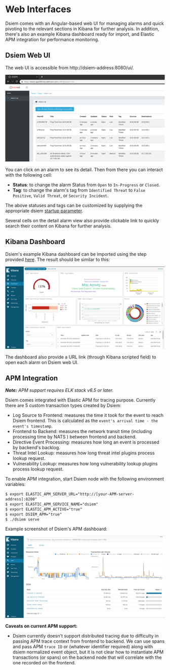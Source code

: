 # Web Interfaces

Dsiem comes with an Angular-based web UI for managing alarms and quick pivoting to the relevant sections in Kibana for further analysis. In addition, there's also an example Kibana dashboard ready for import, and Elastic APM integration for performance monitoring.

## Dsiem Web UI

The web UI is accessible from http://dsiem-address:8080/ui/.

![Dsiem Web UI](./images/web-ui.png)

You can click on an alarm to see its detail. Then from there you can interact with the following cell:
* **Status**: to change the alarm Status from `Open` to `In-Progress` or `Closed`.
* **Tag**: to change the alarm's tag from `Identified Threat` to `False Positive`, `Valid Threat`, or `Security Incident`.

The above statuses and tags can be customized by supplying the appropriate dsiem [startup parameter](./commands.md#dsiem-command-flags).

Several cells on the detail alarm view also provide clickable link to quickly search their content on Kibana for further analysis.

## Kibana Dashboard

Dsiem's example Kibana dashboard can be imported using the step provided [here](./installation.md#importing-kibana-dashboard). The result should be similar to this:

![Dsiem Web UI](./images/kbn-dashboard.png)

The dashboard also provide a URL link (through Kibana scripted field) to open each alarm on Dsiem web UI.

## APM Integration

***Note:** APM support requires ELK stack v6.5 or later.*

Dsiem comes integrated with Elastic APM for tracing purpose. Currently there are 5 custom transaction types created by Dsiem:

* Log Source to Frontend: measures the time it took for the event to reach Dsiem frontend. This is calculated as the `event's arrival time - the event's timestamp`.
* Frontend to Backend: measures the network transit time (including processing time by NATS ) between frontend and backend.
* Directive Event Processing: measures how long an event is processed by backend's backlog.
* Threat Intel Lookup: measures how long threat intel plugins process lookup request.
* Vulnerability Lookup: measures how long vulnerability lookup plugins process lookup request.

To enable APM integration, start Dsiem node with the following environment variables:

```shell
$ export ELASTIC_APM_SERVER_URL="http://[your-APM-server-address]:8200"
$ export ELASTIC_APM_SERVICE_NAME="dsiem"
$ export ELASTIC_APM_ACTIVE="true"
$ export DSIEM_APM="true"
$ ./dsiem serve
```
Example screenshot of Dsiem's APM dashboard:

![APM Dashboard for Dsiem](./images/apm.png)

**Caveats on current APM support:**
- Dsiem currently doesn't support distributed tracing due to difficulty in passing APM trace context from
  frontend to backend. We can use spans and pass APM `trace ID` or (whatever identifier required) 
  along with dsiem normalized event object, but it is not clear how to instantiate APM transactions (or spans)
  on the backend node that will correlate with the one recorded on the frontend.
